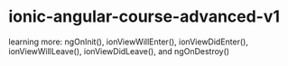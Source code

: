 # ionic-angular-course-advanced-v1
 learning more: ngOnInit(), ionViewWillEnter(), ionViewDidEnter(), ionViewWillLeave(), ionViewDidLeave(), and ngOnDestroy()

